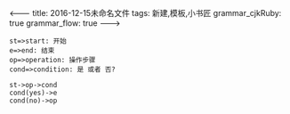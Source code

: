 <---
title: 2016-12-15未命名文件 
tags: 新建,模板,小书匠
grammar_cjkRuby: true
grammar_flow: true
--->

```flow
st=>start: 开始
e=>end: 结束
op=>operation: 操作步骤
cond=>condition: 是 或者 否?

st->op->cond
cond(yes)->e
cond(no)->op
```
